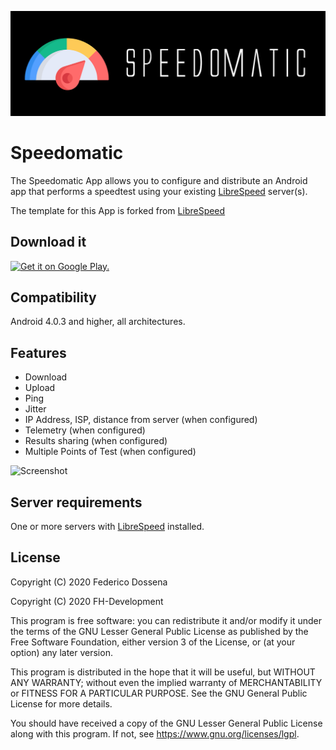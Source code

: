 ![Speedomatic Logo](https://raw.githubusercontent.com/fehart20/speedomatic/master/.github/logo_title.png)
 
# Speedomatic
The Speedomatic App allows you to configure and distribute an Android app that performs a speedtest using your existing [LibreSpeed](https://github.com/librespeed/speedtest) server(s).

The template for this App is forked from [LibreSpeed](https://github.com/librespeed/speedtest-android)
 
## Download it

[<img src="https://play.google.com/intl/en_us/badges/static/images/badges/en_badge_web_generic.png"
     alt="Get it on Google Play."
     height="80">](https://#)

## Compatibility
Android 4.0.3 and higher, all architectures.

## Features
* Download
* Upload
* Ping
* Jitter
* IP Address, ISP, distance from server (when configured)
* Telemetry (when configured)
* Results sharing (when configured)
* Multiple Points of Test (when configured)

![Screenshot](https://github.com/librespeed/speedtest-android/blob/master/.github/screenshots.png?raw=true)

## Server requirements
One or more servers with [LibreSpeed](https://github.com/librespeed/speedtest) installed.


## License
Copyright (C) 2020 Federico Dossena

Copyright (C) 2020 FH-Development

This program is free software: you can redistribute it and/or modify
it under the terms of the GNU Lesser General Public License as published by
the Free Software Foundation, either version 3 of the License, or
(at your option) any later version.

This program is distributed in the hope that it will be useful,
but WITHOUT ANY WARRANTY; without even the implied warranty of
MERCHANTABILITY or FITNESS FOR A PARTICULAR PURPOSE.  See the
GNU General Public License for more details.

You should have received a copy of the GNU Lesser General Public License
along with this program.  If not, see <https://www.gnu.org/licenses/lgpl>.
